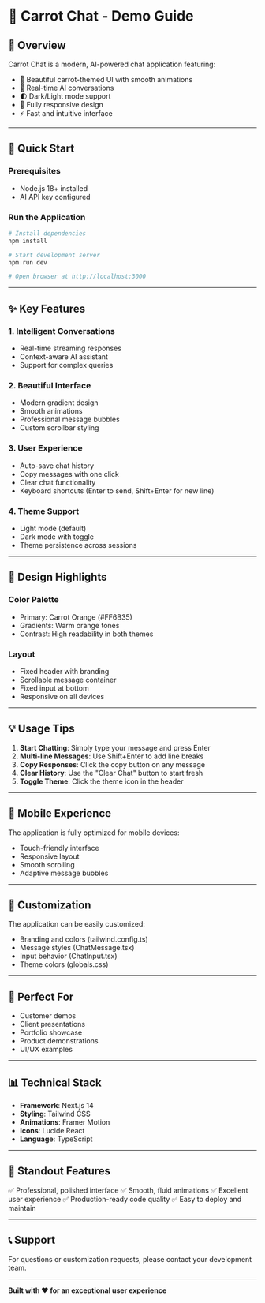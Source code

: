 # 🥕 Carrot Chat - Demo Guide

## 🎯 Overview

Carrot Chat is a modern, AI-powered chat application featuring:

- 🎨 Beautiful carrot-themed UI with smooth animations
- 💬 Real-time AI conversations
- 🌓 Dark/Light mode support
- 📱 Fully responsive design
- ⚡ Fast and intuitive interface

---

## 🚀 Quick Start

### Prerequisites
- Node.js 18+ installed
- AI API key configured

### Run the Application

```bash
# Install dependencies
npm install

# Start development server
npm run dev

# Open browser at http://localhost:3000
```

---

## ✨ Key Features

### 1. Intelligent Conversations
- Real-time streaming responses
- Context-aware AI assistant
- Support for complex queries

### 2. Beautiful Interface
- Modern gradient design
- Smooth animations
- Professional message bubbles
- Custom scrollbar styling

### 3. User Experience
- Auto-save chat history
- Copy messages with one click
- Clear chat functionality
- Keyboard shortcuts (Enter to send, Shift+Enter for new line)

### 4. Theme Support
- Light mode (default)
- Dark mode with toggle
- Theme persistence across sessions

---

## 🎨 Design Highlights

### Color Palette
- Primary: Carrot Orange (#FF6B35)
- Gradients: Warm orange tones
- Contrast: High readability in both themes

### Layout
- Fixed header with branding
- Scrollable message container
- Fixed input at bottom
- Responsive on all devices

---

## 💡 Usage Tips

1. **Start Chatting**: Simply type your message and press Enter
2. **Multi-line Messages**: Use Shift+Enter to add line breaks
3. **Copy Responses**: Click the copy button on any message
4. **Clear History**: Use the "Clear Chat" button to start fresh
5. **Toggle Theme**: Click the theme icon in the header

---

## 📱 Mobile Experience

The application is fully optimized for mobile devices:
- Touch-friendly interface
- Responsive layout
- Smooth scrolling
- Adaptive message bubbles

---

## 🔧 Customization

The application can be easily customized:
- Branding and colors (tailwind.config.ts)
- Message styles (ChatMessage.tsx)
- Input behavior (ChatInput.tsx)
- Theme colors (globals.css)

---

## 🎯 Perfect For

- Customer demos
- Client presentations
- Portfolio showcase
- Product demonstrations
- UI/UX examples

---

## 📊 Technical Stack

- **Framework**: Next.js 14
- **Styling**: Tailwind CSS
- **Animations**: Framer Motion
- **Icons**: Lucide React
- **Language**: TypeScript

---

## 🌟 Standout Features

✅ Professional, polished interface
✅ Smooth, fluid animations
✅ Excellent user experience
✅ Production-ready code quality
✅ Easy to deploy and maintain

---

## 📞 Support

For questions or customization requests, please contact your development team.

---

**Built with ❤️ for an exceptional user experience**

